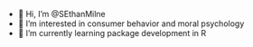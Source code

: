 - 👋 Hi, I’m @SEthanMilne
- 👀 I’m interested in consumer behavior and moral psychology
- 🌱 I’m currently learning package development in R


<!---
SEthanMilne/SEthanMilne is a ✨ special ✨ repository because its `README.md` (this file) appears on your GitHub profile.
You can click the Preview link to take a look at your changes.
--->
